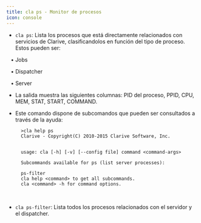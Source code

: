```yaml
---
title: cla ps - Monitor de procesos
icon: console
---
```


* `cla ps`: Lista los procesos que está directamente relacionados con servicios de Clarive, clasificandolos en función del tipo de proceso. Estos pueden ser: <br /> 

&nbsp; &nbsp;• Jobs <br />

&nbsp; &nbsp;• Dispatcher <br />

&nbsp; &nbsp;• Server <br />

* La salida muestra las siguientes columnas: PID del proceso, PPID, CPU, MEM, STAT, START, COMMAND.

* Este comando dispone de subcomandos que pueden ser consultados a través de la ayuda:
            
        >cla help ps
        Clarive - Copyright(C) 2010-2015 Clarive Software, Inc.


        usage: cla [-h] [-v] [--config file] command <command-args>

        Subcommands available for ps (list server processes):

        ps-filter
        cla help <command> to get all subcommands.
        cla <command> -h for command options.
    
<br/>

* `cla ps-filter`: Lista todos los procesos relacionados con el servidor y el dispatcher.
